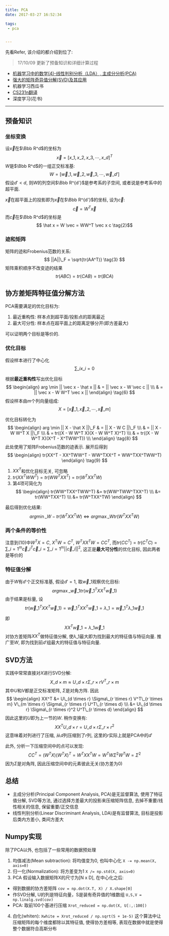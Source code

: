 ```yaml
---
title: PCA
date: 2017-03-27 16:52:34

tags:
 - pca


---
```


先看Refer, 该介绍的都介绍到位了:
> 17/10/09 更新了预备知识和详细计算过程

<!--more-->

 - [机器学习中的数学(4)-线性判别分析（LDA）, 主成分分析(PCA)](http://www.cnblogs.com/LeftNotEasy/archive/2011/01/08/lda-and-pca-machine-learning.html)
 - [强大的矩阵奇异值分解(SVD)及其应用](http://www.cnblogs.com/LeftNotEasy/archive/2011/01/19/svd-and-applications.html)
 - 机器学习西瓜书
 - [CS231n翻译](https://zhuanlan.zhihu.com/p/21560667?refer=intelligentunit)
 - 深度学习(花书)

---
## 预备知识
### 坐标变换
设$\vec x$在$\Bbb R^d$的坐标为
$$ \vec x = [x\_1, x\_2, x\_3, \cdots, x\_d]^T $$
$W$是$\Bbb R^d$的一组正交标准基:
$$ W = [\vec w\_1, \vec w\_2, \vec w\_3, \cdots, \vec w\_{d'}] $$
假设$d'<d$, 则$W$的列空间$\Bbb R^{d'}$是参考系的子空间, 或者说是参考系中的超平面. 

$\vec x$在超平面上的投影即为$\vec x$在$\Bbb R^{d'}$的坐标, 设为$\vec c$:
$$ \vec c = W^T \vec x \tag{1}$$
而$\vec c$在$\Bbb R^d$的坐标是
$$ \hat x = W \vec = WW^T \vec x c \tag{2}$$

### 迹和矩阵
矩阵的迹和Frobenius范数的关系:
$$
||A||\_F = \sqrt{tr(AA^T)}
\tag{3}
$$
矩阵乘积顺序不改变迹的结果
$$
tr(ABC) = tr(CAB) = tr(BCA) 
\tag{4}
$$
## 协方差矩阵特征值分解方法
PCA需要满足的优化目标为:

1. 最近重构性: 样本点到超平面/投影点的距离最近
2. 最大可分性: 样本点在超平面上的距离足够分开(即方差最大)

可以证明两个目标是等价的.

### 优化目标
假设样本进行了中心化
$$ \sum\_i x\_i = 0 \tag{5}$$

根据**最近重构性**写出优化目标
$$
\begin{align}
arg \min || \vec x - \hat x || & = || \vec x - W \vec c || \\\
& = || \vec x - W W^T \vec x ||
\end{align}
\tag{6}
$$
假设样本由$m$个列向量组成:
$$
X = [\vec x\_1, \vec x\_2,  \cdots, \vec x\_m]
\tag{7}
$$

优化目标转化为
$$
\begin{align}
arg \min || X - \hat X ||\_F & = || X - W C ||\_F \\\
& = || X - W W^T X ||\_F \\\
& = tr((X - W W^T X)(X - W W^T X)^T) \\\
& = tr((X - W W^T X)(X^T - X^TWW^T)) \\\
\end{align}
\tag{8}
$$
此处使用了矩阵Frobenius范数的迹表示. 展开后得到
$$
\begin{align}
tr(XX^T - XX^TWW^T - WW^TXX^T + WW^TXX^TWW^T)
\end{align}
\tag{9}
$$

1. $XX^T$和优化目标无关, 可忽略
2. $tr(XX^TWW^T) = tr(WW^TXX^T) = tr(W^TXX^TW)$
3. 第4项可简化为
$$ \begin{align}
tr(WW^TXX^TWW^T) &= tr(WW^TWW^TXX^T) \\\ 
&= tr(WW^TXX^T) \\\ 
&= tr(W^TXX^TW) 
\end{align} $$

最后得到优化结果:
$$
arg\min\_W -tr(W^TXX^TW) \Leftrightarrow arg\max\_W tr(W^TXX^TW)
\tag{10}
$$

### 两个条件的等价性
注意到$(10)$中$W^TX = C$, $X^TW = C^T$, $W^TXX^TW = CC^T$, 而$tr(CC^T) = tr(C^TC) = \sum\limits\_{i=1}^m \vec c\_i^T \vec c\_i =  \sum\limits\_{i=1}^m || \vec c\_i ||^2$, 这正是**最大可分性**的优化目标, 因此两者是等价的

### 特征值分解

由于$W$有$d'$个正交标准基, 假设$d' = 1$, 取$\vec w\_1$观察优化目标:
$$
arg\max\_{\vec w\_1} tr(\vec w\_1^TXX^T\vec w\_1)
$$
由于结果是标量, 设
$$
tr(\vec w\_1^TXX^T\vec w\_1) = \vec w\_1^TXX^T\vec w\_1 = \lambda\_1 = \vec w\_1^T \lambda\_1  \vec w\_1
$$

即
$$
 XX^T\vec w\_1 = \lambda\_1  \vec w\_1
$$
对协方差矩阵$XX^T$做特征值分解, 使$\lambda\_1$最大即为找到最大的特征值与特征向量. 推广至$W$, 即为找到前$d'$组最大的特征值与特征向量.

## SVD方法
实践中常常直接对$X$进行SVD分解:
$$X\_{d \times m} \approx U\_{d \times r} \Sigma\_{r \times r} V^T\_{r \times m}$$
其中$U$和$V$都是正交标准矩阵, $\Sigma$是对角方阵. 因此
$$
\begin{align}
XX^T &= U\_{d \times r} \Sigma\_{r \times r} V^T\_{r \times m} V\_{m \times r} \Sigma\_{r \times r} U^T\_{r \times d} \\\
&= U\_{d \times r} \Sigma\_{r \times r}^2 U^T\_{r \times d}
\end{align}
$$
因此这里的$U$即为上一节的$W$. 稍作变换有:
$$ XX^T U\_{d \times r} = U\_{d \times r} \Sigma\_{r \times r}^2$$
这意味着对列进行了压缩, 从$d$列压缩到了$r$列, 这里的$r$实际上就是PCA中的$d'$

此外, 分析一下压缩空间中的点可以发现:
$$
CC^T = (W^TX)(W^TX)^T = W^TXX^TW = W^T W \Sigma^2 W^TW = \Sigma^2
$$
因为$\Sigma$是对角阵, 因此压缩空间中的元素彼此无关(协方差为0)

## 总结
 - 主成分分析(Principal Component Analysis, PCA)是无监督算法, 使用了特征值分解, SVD等方法, 通过选择方差最大的投影来压缩矩阵信息, 去掉不重要/线性相关的信息, 保留重要/正交信息
 - 线性判别分析(Linear Discriminant Analysis, LDA)是有监督算法, 目标是投影后类内方差小, 类间方差大

## Numpy实现
除了PCA以外, 也包括了一些常用的数据预处理

1. 均值减法(Mean subtraction): 将均值变为0, 也叫中心化
 `X -= np.mean(X, axis=0)`
2. 归一化(Normalization): 将方差变为1
 `X /= np.std(X, axis=0)`
3. PCA
 假设输入数据矩阵X的尺寸为[N x D], 在中心化之后:
  - 得到数据的协方差矩阵
  `cov = np.dot(X.T, X) / X.shape[0]` 
  - 作SVD分解, U的列是特征向量，S是装有奇异值的1维数组
 `U,S,V = np.linalg.svd(cov)`  
  - PCA: 取前100个基进行压缩
 `Xrot_reduced = np.dot(X, U[:,:100])` 
4. 白化(whiten):
 `Xwhite = Xrot_reduced / np.sqrt(S + 1e-5)`
 这个算法中让压缩矩阵的每个维度都除以其特征值, 使得协方差相等, 表现在数据中就是使得整个数据符合高斯分布